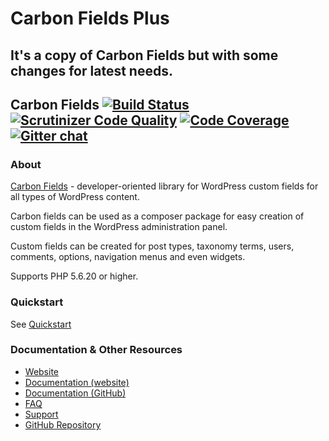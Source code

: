 # Carbon Fields Plus
## It's a copy of Carbon Fields but with some changes for latest needs.

## Carbon Fields [![Build Status](https://travis-ci.org/htmlburger/carbon-fields.svg?branch=master)](https://travis-ci.org/htmlburger/carbon-fields) [![Scrutinizer Code Quality](https://scrutinizer-ci.com/g/htmlburger/carbon-fields/badges/quality-score.png?b=master)](https://scrutinizer-ci.com/g/htmlburger/carbon-fields/?branch=master) [![Code Coverage](https://scrutinizer-ci.com/g/htmlburger/carbon-fields/badges/coverage.png?b=master)](https://scrutinizer-ci.com/g/htmlburger/carbon-fields/?branch=master) [![Gitter chat](https://badges.gitter.im/carbon-fields/Lobby.png)](https://gitter.im/carbon-fields/Lobby)

### About

[Carbon Fields](http://carbonfields.net/) - developer-oriented library for WordPress custom fields for all types of WordPress content. 

Carbon fields can be used as a composer package for easy creation of custom fields in the WordPress administration panel. 

Custom fields can be created for post types, taxonomy terms, users, comments, options, navigation menus and even widgets.

Supports PHP 5.6.20 or higher.

### Quickstart

See [Quickstart](https://github.com/htmlburger/carbon-fields-docs/tree/master/documentation/10-quickstart.md)

### Documentation & Other Resources

* [Website](http://carbonfields.net/)
* [Documentation (website)](https://docs.carbonfields.net/)
* [Documentation (GitHub)](https://github.com/htmlburger/carbon-fields-docs)
* [FAQ](http://carbonfields.net/faq/)
* [Support](http://carbonfields.net/support/)
* [GitHub Repository](https://github.com/htmlburger/carbon-fields)
